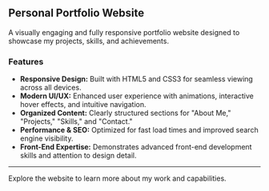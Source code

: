 ## Personal Portfolio Website

A visually engaging and fully responsive portfolio website designed to showcase my projects, skills, and achievements.

### Features

- **Responsive Design:** Built with HTML5 and CSS3 for seamless viewing across all devices.
- **Modern UI/UX:** Enhanced user experience with animations, interactive hover effects, and intuitive navigation.
- **Organized Content:** Clearly structured sections for "About Me," "Projects," "Skills," and "Contact."
- **Performance & SEO:** Optimized for fast load times and improved search engine visibility.
- **Front-End Expertise:** Demonstrates advanced front-end development skills and attention to design detail.

---

Explore the website to learn more about my work and capabilities.
